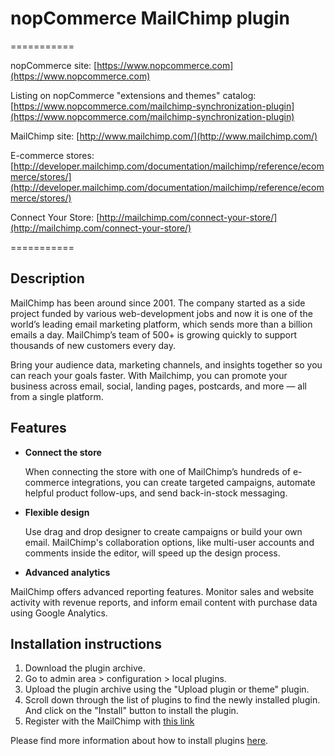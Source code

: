 ﻿# nopCommerce MailChimp plugin

===========

nopCommerce site: [https://www.nopcommerce.com](https://www.nopcommerce.com)

Listing on nopCommerce "extensions and themes" catalog: [https://www.nopcommerce.com/mailchimp-synchronization-plugin](https://www.nopcommerce.com/mailchimp-synchronization-plugin)

MailChimp site: [http://www.mailchimp.com/](http://www.mailchimp.com/)

E-commerce stores: [http://developer.mailchimp.com/documentation/mailchimp/reference/ecommerce/stores/](http://developer.mailchimp.com/documentation/mailchimp/reference/ecommerce/stores/)

Connect Your Store: [http://mailchimp.com/connect-your-store/](http://mailchimp.com/connect-your-store/)

===========

## Description

MailChimp has been around since 2001. The company started as a side project funded by various web-development jobs and now it is one of the world’s leading email marketing platform, which sends more than a billion emails a day. MailChimp’s team of 500+ is growing quickly to support thousands of new customers every day.

Bring your audience data, marketing channels, and insights together so you can reach your goals faster. With Mailchimp, you can promote your business across email, social, landing pages, postcards, and more — all from a single platform.

## Features

- **Connect the store**

    When connecting the store with one of MailChimp’s hundreds of e-commerce integrations, you can create targeted campaigns, automate helpful product follow-ups, and send back-in-stock messaging.
- **Flexible design**

    Use drag and drop designer to create campaigns or build your own email. MailChimp's collaboration options, like multi-user accounts and comments inside the editor, will speed up the design process.
- **Advanced analytics**

MailChimp offers advanced reporting features. Monitor sales and website activity with revenue reports, and inform email content with purchase data using Google Analytics.

## Installation instructions

1. Download the plugin archive.
1. Go to admin area > configuration > local plugins.
1. Upload the plugin archive using the "Upload plugin or theme" plugin.
1. Scroll down through the list of plugins to find the newly installed plugin. And click on the "Install" button to install the plugin.
1. Register with the MailChimp with [this link](http://eepurl.com/bze81f)

Please find more information about how to install plugins [here](https://docs.nopcommerce.com/user-guide/configuring/system/plugins.html).
